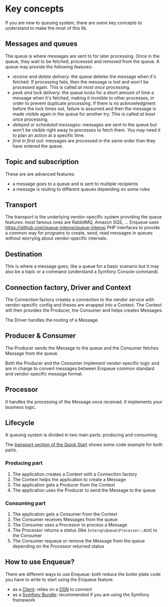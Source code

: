 # Key concepts

If you are new to queuing system, there are some key concepts to understand to make the most of this lib.

## Messages and queues

The queue is where messages are sent to for later processing. Once in the queue, they wait to be fetched, processed and removed from the queue. 
A queue may provide the following features:
- *receive and delete delivery*: the queue deletes the message when it's fetched. If processing fails, then the message is lost and won't be processed again. This is called _at most once_ processing.
- *peek and lock delivery*: the queue locks for a short amount of time a message when it's fetched, making it invisible to other processes, in order to prevent duplicate processing. If there is no acknowledgment before the lock times out, failure is assumed and then the message is made visible again in the queue for another try. This is called _at least once_ processing.
- *delayed or scheduled messages*: messages are sent to the queue but won't be visible right away to processes to fetch them. You may need it to plan an action at a specific time.
- *first in first out*: messages are processed in the same order than they have entered the queue.

## Topic and subscription

These are are advanced features:
- a message goes to a queue and is sent to multiple recipients
- a message is routing to different queues depending on some rules

## Transport

The transport is the underlying vendor-specific system providing the queue features: most famous ones are RabbitMQ, Amazon SQS, ...
Enqueue uses https://github.com/queue-interop/queue-interop PHP interfaces to provide a common way for programs to create, send, read messages in queues without worrying about vendor-specific internals.

## Destination

This is where a message goes, like a queue for a basic scenario but it may also be a topic or a command (understand a Symfony Console command).

## Connection factory, Driver and Context

The Connection factory creates a connection to the vendor service with vendor-specific config and theses are wrapped into a Context.
The Context will then provides the Producer, the Consumer and helps creates Messages.

The Driver handles the routing of a Message.

## Producer & Consumer

The Producer sends the Message to the queue and the Consumer fetches Message from the queue.

Both the Producer and the Consumer implement vendor-specific logic and are in charge to convert messages between Enqueue common standard and vendor-specific message format.

## Processor

It handles the processing of the Message once received. It implements your business logic.

## Lifecycle

A queuing system is divided in two main parts: producing and consuming.

The [transport section of the Quick Start](quick_tour.md#transport) shows some code example for both parts.

### Producing part
1. The application creates a Context with a Connection factory
2. The Context helps the application to create a Message
3. The application gets a Producer from the Context
4. The application uses the Producer to send the Message to the queue

### Consuming part
1. The application gets a Consumer from the Context
2. The Consumer receives Messages from the queue
3. The Consumer uses a Processor to process a Message
4. The Processor returns a status (like `Interop\Queue\Processor::ACK`) to the Consumer
5. The Consumer requeue or remove the Message from the queue depending on the Processor returned status

## How to use Enqueue?

There are different ways to use Enqueue: both reduce the boiler plate code you have to write to start using the Enqueue feature.
- as a [Client](client/quick_tour.md): relies on a [DSN](client/supported_brokers.md) to connect
- as a [Symfony Bundle](bundle/index.md): recommended if you are using the Symfony framework
